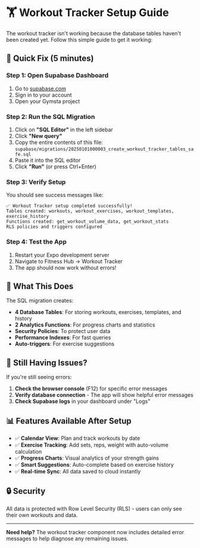 # 🏋️ Workout Tracker Setup Guide

The workout tracker isn't working because the database tables haven't been created yet. Follow this simple guide to get it working:

## 🚨 Quick Fix (5 minutes)

### Step 1: Open Supabase Dashboard
1. Go to [supabase.com](https://supabase.com)
2. Sign in to your account
3. Open your Gymsta project

### Step 2: Run the SQL Migration
1. Click on **"SQL Editor"** in the left sidebar
2. Click **"New query"**
3. Copy the entire contents of this file: `supabase/migrations/20250101000003_create_workout_tracker_tables_safe.sql`
4. Paste it into the SQL editor
5. Click **"Run"** (or press Ctrl+Enter)

### Step 3: Verify Setup
You should see success messages like:
```
✅ Workout Tracker setup completed successfully!
Tables created: workouts, workout_exercises, workout_templates, exercise_history
Functions created: get_workout_volume_data, get_workout_stats
RLS policies and triggers configured
```

### Step 4: Test the App
1. Restart your Expo development server
2. Navigate to Fitness Hub → Workout Tracker
3. The app should now work without errors!

## 🔧 What This Does

The SQL migration creates:
- **4 Database Tables**: For storing workouts, exercises, templates, and history
- **2 Analytics Functions**: For progress charts and statistics
- **Security Policies**: To protect user data
- **Performance Indexes**: For fast queries
- **Auto-triggers**: For exercise suggestions

## 🐛 Still Having Issues?

If you're still seeing errors:

1. **Check the browser console** (F12) for specific error messages
2. **Verify database connection** - The app will show helpful error messages
3. **Check Supabase logs** in your dashboard under "Logs"

## 📊 Features Available After Setup

- ✅ **Calendar View**: Plan and track workouts by date
- ✅ **Exercise Tracking**: Add sets, reps, weight with auto-volume calculation
- ✅ **Progress Charts**: Visual analytics of your strength gains
- ✅ **Smart Suggestions**: Auto-complete based on exercise history
- ✅ **Real-time Sync**: All data saved to cloud instantly

## 🔒 Security

All data is protected with Row Level Security (RLS) - users can only see their own workouts and data.

---

**Need help?** The workout tracker component now includes detailed error messages to help diagnose any remaining issues. 
